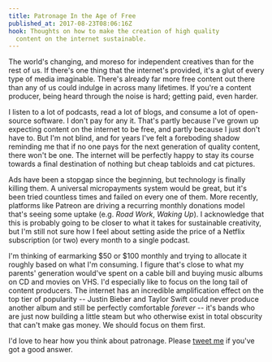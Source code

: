 ```yaml
---
title: Patronage In the Age of Free
published_at: 2017-08-23T08:06:16Z
hook: Thoughts on how to make the creation of high quality
  content on the internet sustainable.
---
```


The world's changing, and moreso for independent creatives
than for the rest of us. If there's one thing that the
internet's provided, it's a glut of every type of media
imaginable. There's already far more free content out there
than any of us could indulge in across many lifetimes. If
you're a content producer, being heard through the noise is
hard; getting paid, even harder.

I listen to a lot of podcasts, read a lot of blogs, and
consume a lot of open-source software. I don't pay for any
it. That's partly because I've grown up expecting content
on the internet to be free, and partly because I just don't
have to. But I'm not blind, and for years I've felt a
foreboding shadow reminding me that if no one pays for the
next generation of quality content, there won't be one. The
internet will be perfectly happy to stay its course towards
a final destination of nothing but cheap tabloids and cat
pictures.

Ads have been a stopgap since the beginning, but technology
is finally killing them. A universal micropayments system
would be great, but it's been tried countless times and
failed on every one of them. More recently, platforms like
Patreon are driving a recurring monthly donations model
that's seeing some uptake (e.g. _Road Work_, _Waking Up_).
I acknowledge that this is probably going to be closer to
what it takes for sustainable creativity, but I'm still not
sure how I feel about setting aside the price of a Netflix
subscription (or two) every month to a single podcast.

I'm thinking of earmarking $50 or $100 monthly and trying
to allocate it roughly based on what I'm consuming. I
figure that's close to what my parents' generation would've
spent on a cable bill and buying music albums on CD and
movies on VHS. I'd especially like to focus on the long
tail of content producers. The internet has an incredible
amplification effect on the top tier of popularity --
Justin Bieber and Taylor Swift could never produce another
album and still be perfectly comfortable _forever_ -- it's
bands who are just now building a little steam but who
otherwise exist in total obscurity that can't make gas
money. We should focus on them first.

I'd love to hear how you think about patronage. Please
[tweet me][twitter] if you've got a good answer.

[twitter]: https://twitter.com/brandur
